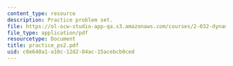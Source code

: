 ```yaml
---
content_type: resource
description: Practice problem set.
file: https://ol-ocw-studio-app-qa.s3.amazonaws.com/courses/2-032-dynamics-fall-2004/c0e640a1a10c12d284ac15acebcb0ced_practice_ps2.pdf
file_type: application/pdf
resourcetype: Document
title: practice_ps2.pdf
uid: c0e640a1-a10c-12d2-84ac-15acebcb0ced
---
```

